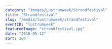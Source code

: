 ```yaml
---
category: "images/Lustrumweek/Strandfestival"
title: "Strandfestival"
slug: "/media/lustrumweek/strandfestival"
eventID: "lustrumweek"
featuredImage: "strandfestival.jpg"
date: "2018-05-12"
sort: 360
---
```

